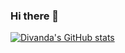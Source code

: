 ### Hi there 👋

<!--
**divandaf010403/divandaf010403** is a ✨ _special_ ✨ repository because its `README.md` (this file) appears on your GitHub profile.

Here are some ideas to get you started:

- 🔭 I’m currently working on ...
- 🌱 I’m currently learning ...
- 👯 I’m looking to collaborate on ...
- 🤔 I’m looking for help with ...
- 💬 Ask me about ...
- 📫 How to reach me: ...
- 😄 Pronouns: ...
- ⚡ Fun fact: ...
-->

[![Divanda's GitHub stats](https://github-readme-stats.vercel.app/api?username=divandaf010403)](https://github.com/anuraghazra/github-readme-stats)
